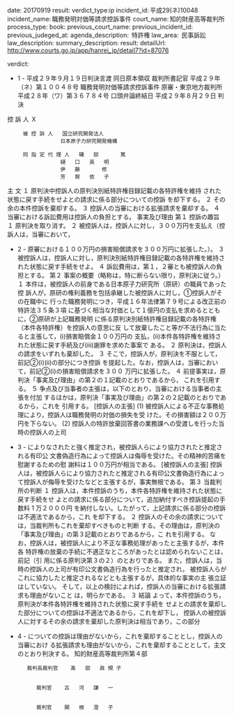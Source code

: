 
date: 20170919
result: 
verdict_type:ip
incident_id: 平成29(ネ)10048
incident_name: 職務発明対価等請求控訴事件
court_name: 知的財産高等裁判所
process_type:
book: 
previous_court_name:
previous_incident_id:
previous_judeged_at:
agenda_description:  特許権
law_area:  民事訴訟
law_description: 
summary_description: 
result: 
detailUrl: http://www.courts.go.jp/app/hanrei_jp/detail7?id=87076

verdict:

- 1 - 
平成２９年９月１９日判決言渡 同日原本領収 裁判所書記官 
平成２９年（ネ）第１００４８号 職務発明対価等請求控訴事件 
原審・東京地方裁判所平成２８年（ワ）第３６７８４号 
口頭弁論終結日 平成２９年８月２９日 
            判    決 
 
控   訴   人   Ｘ 
          
         被 控 訴 人   国立研究開発法人 
                     日本原子力研究開発機構 
          
         同 指 定 代 理 人   磯   部       篤 
                     樋   口   英   明 
                     伊   藤       修 
                     芳   賀   依   子 
   主    文 
       １ 原判決中控訴人の原判決別紙特許権目録記載の各特許権を維持 
        された状態に戻す手続をせよとの請求に係る部分についての控訴 
        を却下する。 
       ２ その余の本件控訴を棄却する。 
       ３ 控訴人の当審における拡張請求を棄却する。 
       ４ 当審における訴訟費用は控訴人の負担とする。 
                事実及び理由 
第１ 控訴の趣旨 
 １ 原判決を取り消す。 
 ２ 被控訴人は，控訴人に対し，３００万円を支払え（控訴人は，当審において，
- 2 - 
原審における１００万円の損害賠償請求を３００万円に拡張した。）。 
 ３ 被控訴人は，控訴人に対し，原判決別紙特許権目録記載の各特許権を維持さ
れた状態に戻す手続をせよ。 
 ４ 訴訟費用は，第１，２審とも被控訴人の負担とする。 
第２ 事案の概要（略称は，特に断らない限り，原判決に従う。） 
１ 本件は，被控訴人の前身である日本原子力研究所（原研）の職員であった控
訴人が，原研の権利義務を包括承継した被控訴人に対し，①控訴人がその在職中に
行った職務発明につき，平成１６年法律第７９号による改正前の特許法３５条３項
に基づく相当な対価として１億円の支払を求めるとともに，②原研が上記職務発明
に係る原判決別紙特許権目録記載の各特許権（本件各特許権）を控訴人の意思に反
して放棄したこと等が不法行為に当たると主張して，(ⅰ)損害賠償金１００万円の
支払，(ⅱ)本件各特許権を維持された状態に戻す手続及び(ⅲ)謝罪を求めた事案で
ある。 
２ 原判決は，控訴人の請求をいずれも棄却した。 
 ３ そこで，控訴人が，原判決を不服として，前記②(ⅰ)(ⅱ)の部分につき控訴
を提起した。なお，控訴人は，当審において，前記②(ⅰ)の損害賠償請求を３００
万円に拡張した。 
 ４ 前提事実は，原判決「事実及び理由」の第２の１記載のとおりであるから，
これを引用する。 
５ 争点及び当事者の主張は，以下のとおり，当審における当事者の主張を付加
するほかは，原判決「事実及び理由」の第２の２記載のとおりであるから，これを
引用する。 
[控訴人の主張] 
(1) 被控訴人による不正な事務処理により，控訴人は職務発明の対価の損失を受
けた。その損害額は２００万円を下らない。 
(2) 控訴人の特許放棄回答書の業務課への受渡しを行った当時の控訴人の上司
- 3 - 
によりなされたと強く推定され，被控訴人らにより協力されたと推定される有印公
文書偽造行為によって控訴人は侮辱を受けた。その精神的苦痛を慰謝するための慰
謝料は１００万円が相当である。 
[被控訴人の主張] 
控訴人は，被控訴人らにより協力されたと推定される有印公文書偽造行為によっ
て控訴人が侮辱を受けたなどと主張するが，事実無根である。 
第３ 当裁判所の判断 
 １ 控訴人は，本件控訴のうち，本件各特許権を維持された状態に戻す手続をせ
よとの請求に係る部分について，追加納付すべき控訴提起の手数料 1 万２０００円
を納付しない。したがって，上記請求に係る部分の控訴は不適法であるから，これ
を却下する。 
 ２ 控訴人のその余の請求については，当裁判所もこれを棄却すべきものと判断
する。その理由は，原判決の「事実及び理由」の第３記載のとおりであるから，こ
れを引用する。 
 なお，控訴人は，被控訴人により不正な事務処理があったと主張するが，本件各
特許権の放棄の手続に不適正なところがあったとは認められないことは，前記（引
用に係る原判決第３の２）のとおりである。 
 また，控訴人は，当時の控訴人の上司が有印公文書偽造行為を行ったと推定され，
被控訴人らがこれに協力したと推定されるなどとも主張するが，具体的な事実の主
張立証はしていない。 
 そして，以上の検討によれば，控訴人の当審における拡張請求も理由がないこと
は，明らかである。 
 ３ 結論 
 よって，本件控訴のうち，原判決が本件各特許権を維持された状態に戻す手続を
せよとの請求を棄却した部分についての控訴は不適法であるから，これを却下し，
控訴人の被控訴人に対するその余の請求を棄却した原判決は相当であり，この部分
- 4 - 
についての控訴は理由がないから，これを棄却することとし，控訴人の当審におけ
る拡張請求も理由がないから，これを棄却することとして，主文のとおり判決する。 
    知的財産高等裁判所第４部 
 
         裁判長裁判官    髙   部   眞 規 子 
 
 
            裁判官    古   河   謙   一 
 
 
            裁判官    関   根   澄   子 

                    